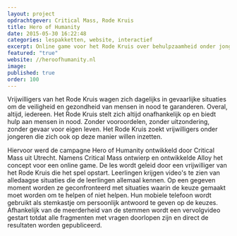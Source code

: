 ```yaml
---
layout: project
opdrachtgever: Critical Mass, Rode Kruis
title: Hero of Humanity
date: 2015-05-30 16:22:48
categories: lespakketten, website, interactief
excerpt: Online game voor het Rode Kruis over behulpzaamheid onder jongeren
featured: "true"
website: //heroofhumanity.nl
image:
published: true
order: 100
---
```

Vrijwilligers van het Rode Kruis wagen zich dagelijks in gevaarlijke situaties om de veiligheid en gezondheid van mensen in nood te garanderen. Overal, altijd, iedereen. Het Rode Kruis stelt zich altijd onafhankelijk op en biedt hulp aan mensen in nood. Zonder vooroordelen, zonder uitzondering, zonder gevaar voor eigen leven. Het Rode Kruis zoekt vrijwilligers onder jongeren die zich ook op deze manier willen inzetten.

Hiervoor werd de campagne Hero of Humanity ontwikkeld door Critical Mass uit Utrecht. Namens Critical Mass ontwierp en ontwikkelde Alloy het concept voor een online game. De les wordt geleid door een vrijwilliger van het Rode Kruis die het spel opstart. Leerlingen krijgen video's te zien van alledaagse situaties die de leerlingen allemaal kennen. Op een gegeven moment worden ze geconfronteerd met situaties waarin de keuze gemaakt moet worden om te helpen of niet helpen. Hun mobiele telefoon wordt gebruikt als stemkastje om persoonlijk antwoord te geven op de keuzes. Afhankelijk van de meerderheid van de stemmen wordt een vervolgvideo gestart totdat alle fragmenten met vragen doorlopen zijn en direct de resultaten worden gepubliceerd.
